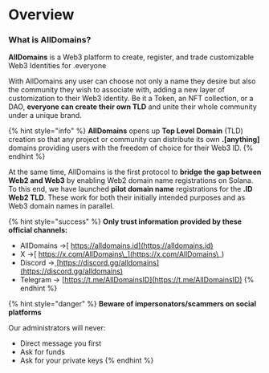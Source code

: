 # Overview

### **What is AllDomains?**

**AllDomains** is a Web3 platform to create, register, and trade customizable Web3 Identities for .everyone

With AllDomains any user can choose not only a name they desire but also the community they wish to associate with, adding a new layer of customization to their Web3 identity. Be it a Token, an NFT collection, or a DAO, **everyone can create their own TLD** and unite their whole community under a unique brand. &#x20;

{% hint style="info" %}
**AllDomains** opens up **Top Level Domain** (TLD) creation so that any project or community can distribute its own **.\[anything]** domains providing users with the freedom of choice for their Web3 ID.
{% endhint %}

At the same time, AllDomains is the first protocol to **bridge the gap between Web2 and Web3** by enabling Web2 domain name registrations on Solana. To this end, we have launched **pilot domain name** registrations for the **.ID Web2 TLD**. These work for both their initially intended purposes and as Web3 domain names in parallel.

{% hint style="success" %}
**Only trust information provided by these official channels:**

* AllDomains ->[ https://alldomains.id](https://alldomains.id)
* X ->[ https://x.com/AllDomains\_](https://x.com/AllDomains\_)
* Discord ->[ ](https://t.co/RAP675K6hx)[https://discord.gg/alldomains](https://discord.gg/alldomains)
* Telegram -> [https://t.me/AllDomainsID](https://t.me/AllDomainsID)
{% endhint %}

{% hint style="danger" %}
**Beware of impersonators/scammers on social platforms**

Our administrators will never:

* Direct message you first
* Ask for funds
* Ask for your private keys
{% endhint %}
